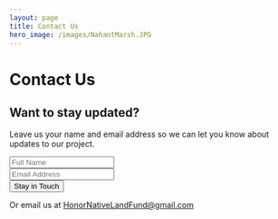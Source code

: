 ```yaml
---
layout: page
title: Contact Us
hero_image: /images/NahantMarsh.JPG
---
```


# Contact Us

<div class="container">
  <h2>Want to stay updated?</h2>
  <p>Leave us your name and email address so we can let you know about updates to our project. </p>
  <form action="https://formsubmit.co/honornativelandfund@gmail.com" method="POST">
    <div class="form-group">
      <div class="form-row">
        <div class="col">
          <input type="text" name="name" class="form-control" placeholder="Full Name" required>
        </div>
        <div class="col">
          <input type="email" name="email" class="form-control" placeholder="Email Address" required>
        </div>
      </div>
    </div>
    <button type="submit" class="button is-normal is-dark">Stay in Touch</button>
  </form>
</div>


Or email us at <HonorNativeLandFund@gmail.com>
